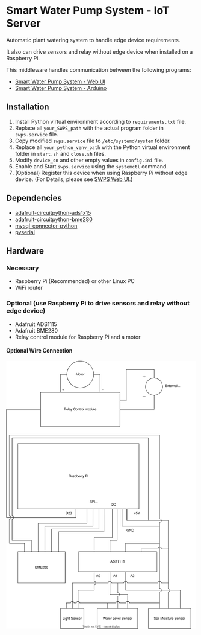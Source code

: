 # Smart Water Pump System - IoT Server
Automatic plant watering system to handle edge device requirements.

It also can drive sensors and relay without edge device when installed on a Raspberry Pi.

This middleware handles communication between the following programs:
* [Smart Water Pump System - Web UI](https://github.com/AlbertYHsC/swps_web.git)
* [Smart Water Pump System - Arduino](https://github.com/AlbertYHsC/swps_edge.git)

## Installation
1. Install Python virtual environment according to `requirements.txt` file.
2. Replace all `your_SWPS_path` with the actual program folder in `swps.service` file.
3. Copy modified `swps.service` file to `/etc/systemd/system` folder.
4. Replace all `your_python_venv_path` with the Python virtual environment folder in `start.sh` and `close.sh` files.
5. Modify `device_sn` and other empty values in `config.ini` file.
6. Enable and Start `swps.service` using the `systemctl` command.
7. (Optional) Register this device when using Raspberry Pi without edge device.
(For Details, please see [SWPS Web UI](https://github.com/AlbertYHsC/swps_web.git).)

## Dependencies
* [adafruit-circuitpython-ads1x15](https://github.com/adafruit/Adafruit_CircuitPython_ADS1x15.git)
* [adafruit-circuitpython-bme280](https://github.com/adafruit/Adafruit_CircuitPython_BME280.git)
* [mysql-connector-python](https://dev.mysql.com/doc/connector-python/en/)
* [pyserial](https://github.com/pyserial/pyserial.git)

## Hardware
### Necessary
* Raspberry Pi (<a color="blue">Recommended</a>) or other Linux PC
* WiFi router
### Optional (use Raspberry Pi to drive sensors and relay without edge device)
* Adafruit ADS1115
* Adafruit BME280
* Relay control module for Raspberry Pi and a motor
#### Optional Wire Connection
![](./device_optional_circuits.svg)